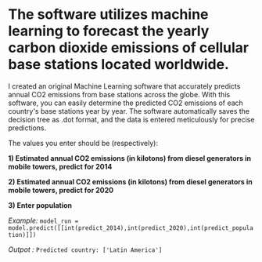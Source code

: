 # **The software utilizes machine learning to forecast the yearly carbon dioxide emissions of cellular base stations located worldwide.**
I created an original Machine Learning software that accurately predicts annual CO2 emissions from base stations across the globe. With this software, you can easily determine the predicted CO2 emissions of each country's base stations year by year. The software automatically saves the decision tree as .dot format, and the data is entered meticulously for precise predictions.

The values you enter should be (respectively):

**1) Estimated annual CO2 emissions (in kilotons) from diesel generators in mobile towers, predict for 2014**

**2) Estimated annual CO2 emissions (in kilotons) from diesel generators in mobile towers, predict for 2020**

**3) Enter population**

_Example:_ `model_run = model.predict([[int(predict_2014),int(predict_2020),int(predict_population)]])`

_Outpot :_ `Predicted country: ['Latin America']`

